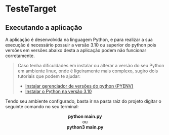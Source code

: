 # TesteTarget
## Executando a aplicação

A aplicação é desenvolvida na linguagem Python, e para realizar a sua execução é necessário possuir a versão 3.10 ou superior do python pois versões em versões abaixo desta a aplicação podem não funcionar corretamente.
> Caso tenha dificuldades em instalar ou alterar a versão do seu Python em ambiente linux, onde é ligeiramente mais complexo, sugiro dois tutoriais que podem te ajudar:
>   - [Instalar gerenciador de versões do python (PYENV)](https://gist.github.com/luzfcb/ef29561ff81e81e348ab7d6824e14404)
>   - [Instalar o Python na versão 3.10](https://computingforgeeks.com/how-to-install-python-on-ubuntu-linux-system/)

Tendo seu ambiente configurado, basta ir na pasta raiz do projeto digitar o seguinte comando no seu terminal:

<p align=center>
  <b>python main.py</b><br>
  ou <br>
  <b>python3 main.py</b><br>
</p>
